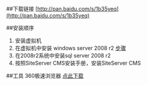 ##下载链接
[http://pan.baidu.com/s/1b35yeq](http://pan.baidu.com/s/1b35yeq)

##安装顺序

1. 安装虚拟机
2. 在虚拟机中安装 windows server 2008 r2 [步骤](http://v.youku.com/v_show/id_XMTcwNTQ0MDI4OA==.html)
3. 在2008r2系统中安装sql server 2008 r2
4. 按照SiteServer CMS安装手册，安装SiteServer CMS  

##工具
360极速浏览器 [点此下载](http://down.360safe.com/cse/360cse_8.5.0.144.exe)  
